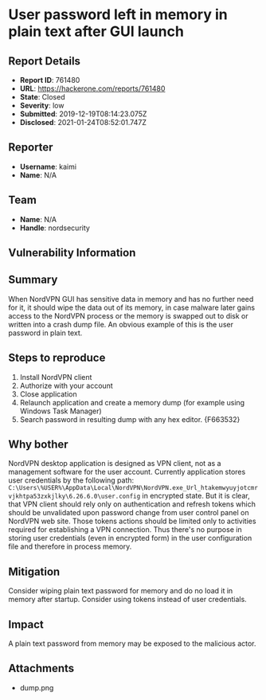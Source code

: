 # User password left in memory in plain text after GUI launch

## Report Details
- **Report ID**: 761480
- **URL**: https://hackerone.com/reports/761480
- **State**: Closed
- **Severity**: low
- **Submitted**: 2019-12-19T08:14:23.075Z
- **Disclosed**: 2021-01-24T08:52:01.747Z

## Reporter
- **Username**: kaimi
- **Name**: N/A

## Team
- **Name**: N/A
- **Handle**: nordsecurity

## Vulnerability Information
## Summary
When NordVPN GUI has sensitive data in memory and has no further need for it, it should wipe the data out of its memory, in case malware later gains access to the NordVPN process or the memory is swapped out to disk or written into a crash dump file. An obvious example of this is the user password in plain text.

## Steps to reproduce
1. Install NordVPN client
2. Authorize with your account
3. Close application
4. Relaunch application and create a memory dump (for example using Windows Task Manager)
5. Search password in resulting dump with any hex editor.
{F663532}

## Why bother
NordVPN desktop application is designed as VPN client, not as a management software for the user account. Currently application stores user credentials by the following path: `C:\Users\%USER%\AppData\Local\NordVPN\NordVPN.exe_Url_htakemwyuyjotcmrvjkhtpa53zxkjlky\6.26.6.0\user.config` in encrypted state. But it is clear, that VPN client should rely only on authentication and refresh tokens which should be unvalidated upon password change from user control panel on NordVPN web site. Those tokens actions should be limited only to activities required for establishing a VPN connection. Thus there's no purpose in storing user credentials (even in encrypted form) in the user configuration file and therefore in process memory.

## Mitigation
Consider wiping plain text password for memory and do no load it in memory after startup. Consider using tokens instead of user credentials.

## Impact

A plain text password from memory may be exposed to the malicious actor.

## Attachments
- dump.png
